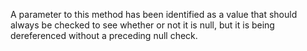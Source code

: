 A parameter to this method has been identified as a value that should always be checked to see whether or not it is null, but it is being dereferenced without a preceding null check.